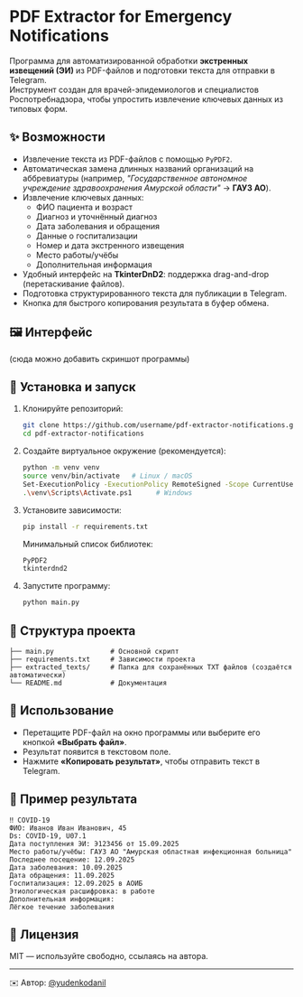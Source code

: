 # PDF Extractor for Emergency Notifications  
Программа для автоматизированной обработки **экстренных извещений (ЭИ)** из PDF-файлов и подготовки текста для отправки в Telegram.  
Инструмент создан для врачей-эпидемиологов и специалистов Роспотребнадзора, чтобы упростить извлечение ключевых данных из типовых форм.  

## ✨ Возможности
- Извлечение текста из PDF-файлов с помощью `PyPDF2`.  
- Автоматическая замена длинных названий организаций на аббревиатуры (например, *"Государственное автономное учреждение здравоохранения Амурской области"* → **ГАУЗ АО**).  
- Извлечение ключевых данных:  
  - ФИО пациента и возраст  
  - Диагноз и уточнённый диагноз  
  - Дата заболевания и обращения  
  - Данные о госпитализации  
  - Номер и дата экстренного извещения  
  - Место работы/учёбы  
  - Дополнительная информация  
- Удобный интерфейс на **TkinterDnD2**: поддержка drag-and-drop (перетаскивание файлов).  
- Подготовка структурированного текста для публикации в Telegram.  
- Кнопка для быстрого копирования результата в буфер обмена.  

## 🖼 Интерфейс
(сюда можно добавить скриншот программы)  

## 🚀 Установка и запуск  

1. Клонируйте репозиторий:  
   ```bash
   git clone https://github.com/username/pdf-extractor-notifications.git
   cd pdf-extractor-notifications
   ```

2. Создайте виртуальное окружение (рекомендуется):  
   ```bash
   python -m venv venv
   source venv/bin/activate   # Linux / macOS
   Set-ExecutionPolicy -ExecutionPolicy RemoteSigned -Scope CurrentUser
   .\venv\Scripts\Activate.ps1      # Windows
   ```

3. Установите зависимости:  
   ```bash
   pip install -r requirements.txt
   ```

   Минимальный список библиотек:  
   ```txt
   PyPDF2
   tkinterdnd2
   ```

4. Запустите программу:  
   ```bash
   python main.py
   ```

## 📂 Структура проекта
```
├── main.py              # Основной скрипт
├── requirements.txt     # Зависимости проекта
├── extracted_texts/     # Папка для сохранённых TXT файлов (создаётся автоматически)
└── README.md            # Документация
```

## 🔧 Использование
- Перетащите PDF-файл на окно программы или выберите его кнопкой **«Выбрать файл»**.  
- Результат появится в текстовом поле.  
- Нажмите **«Копировать результат»**, чтобы отправить текст в Telegram.  

## 📌 Пример результата
```
‼️ COVID-19
ФИО: Иванов Иван Иванович, 45
Ds: COVID-19, U07.1
Дата поступления ЭИ: Э123456 от 15.09.2025
Место работы/учёбы: ГАУЗ АО "Амурская областная инфекционная больница"
Последнее посещение: 12.09.2025
Дата заболевания: 10.09.2025
Дата обращения: 11.09.2025
Госпитализация: 12.09.2025 в АОИБ
Этиологическая расшифровка: в работе
Дополнительная информация:
Лёгкое течение заболевания
```

## 📄 Лицензия
MIT — используйте свободно, ссылаясь на автора.  

---

✉️ Автор: [@yudenkodanil](https://t.me/yudenkodanil)  
